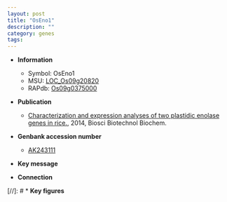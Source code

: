 ```yaml
---
layout: post
title: "OsEno1"
description: ""
category: genes
tags: 
---
```


* **Information**  
    + Symbol: OsEno1  
    + MSU: [LOC_Os09g20820](http://rice.plantbiology.msu.edu/cgi-bin/ORF_infopage.cgi?orf=LOC_Os09g20820)  
    + RAPdb: [Os09g0375000](http://rapdb.dna.affrc.go.jp/viewer/gbrowse_details/irgsp1?name=Os09g0375000)  

* **Publication**  
    + [Characterization and expression analyses of two plastidic enolase genes in rice.](http://www.ncbi.nlm.nih.gov/pubmed?term=Characterization+and+expression+analyses+of+two+plastidic+enolase+genes+in+rice.%5BTitle%5D), 2014, Biosci Biotechnol Biochem.

* **Genbank accession number**  
    + [AK243111](http://www.ncbi.nlm.nih.gov/nuccore/AK243111)

* **Key message**  

* **Connection**  

[//]: # * **Key figures**  


